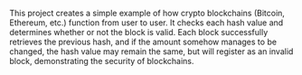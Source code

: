 This project creates a simple example of how crypto blockchains (Bitcoin, Ethereum, etc.) function from user to user. It checks each hash value and determines whether or not the block is valid. Each block successfully retrieves the previous hash, and if the amount somehow manages to be changed, the hash value may remain the same, but will register as an invalid block, demonstrating the security of blockchains.
